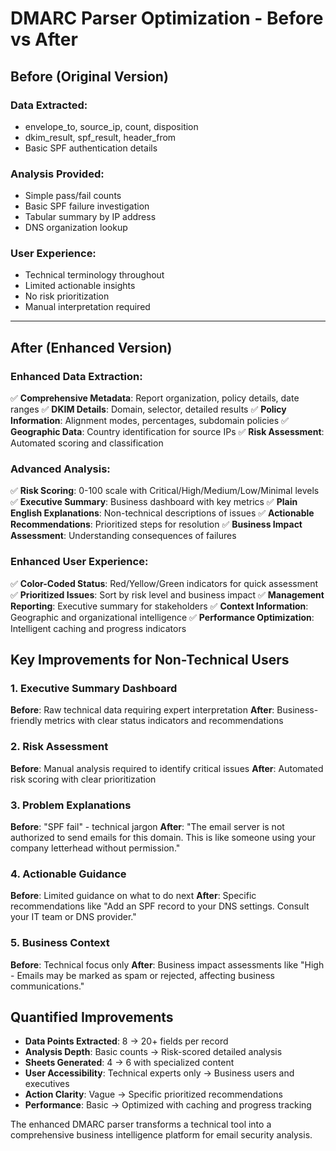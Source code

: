 # DMARC Parser Optimization - Before vs After

## Before (Original Version)

### Data Extracted:
- envelope_to, source_ip, count, disposition
- dkim_result, spf_result, header_from
- Basic SPF authentication details

### Analysis Provided:
- Simple pass/fail counts
- Basic SPF failure investigation
- Tabular summary by IP address
- DNS organization lookup

### User Experience:
- Technical terminology throughout
- Limited actionable insights
- No risk prioritization
- Manual interpretation required

---

## After (Enhanced Version)

### Enhanced Data Extraction:
✅ **Comprehensive Metadata**: Report organization, policy details, date ranges
✅ **DKIM Details**: Domain, selector, detailed results
✅ **Policy Information**: Alignment modes, percentages, subdomain policies
✅ **Geographic Data**: Country identification for source IPs
✅ **Risk Assessment**: Automated scoring and classification

### Advanced Analysis:
✅ **Risk Scoring**: 0-100 scale with Critical/High/Medium/Low/Minimal levels
✅ **Executive Summary**: Business dashboard with key metrics
✅ **Plain English Explanations**: Non-technical descriptions of issues
✅ **Actionable Recommendations**: Prioritized steps for resolution
✅ **Business Impact Assessment**: Understanding consequences of failures

### Enhanced User Experience:
✅ **Color-Coded Status**: Red/Yellow/Green indicators for quick assessment
✅ **Prioritized Issues**: Sort by risk level and business impact
✅ **Management Reporting**: Executive summary for stakeholders
✅ **Context Information**: Geographic and organizational intelligence
✅ **Performance Optimization**: Intelligent caching and progress indicators

## Key Improvements for Non-Technical Users

### 1. Executive Summary Dashboard
**Before**: Raw technical data requiring expert interpretation
**After**: Business-friendly metrics with clear status indicators and recommendations

### 2. Risk Assessment
**Before**: Manual analysis required to identify critical issues
**After**: Automated risk scoring with clear prioritization

### 3. Problem Explanations
**Before**: "SPF fail" - technical jargon
**After**: "The email server is not authorized to send emails for this domain. This is like someone using your company letterhead without permission."

### 4. Actionable Guidance
**Before**: Limited guidance on what to do next
**After**: Specific recommendations like "Add an SPF record to your DNS settings. Consult your IT team or DNS provider."

### 5. Business Context
**Before**: Technical focus only
**After**: Business impact assessments like "High - Emails may be marked as spam or rejected, affecting business communications."

## Quantified Improvements

- **Data Points Extracted**: 8 → 20+ fields per record
- **Analysis Depth**: Basic counts → Risk-scored detailed analysis
- **Sheets Generated**: 4 → 6 with specialized content
- **User Accessibility**: Technical experts only → Business users and executives
- **Action Clarity**: Vague → Specific prioritized recommendations
- **Performance**: Basic → Optimized with caching and progress tracking

The enhanced DMARC parser transforms a technical tool into a comprehensive business intelligence platform for email security analysis.